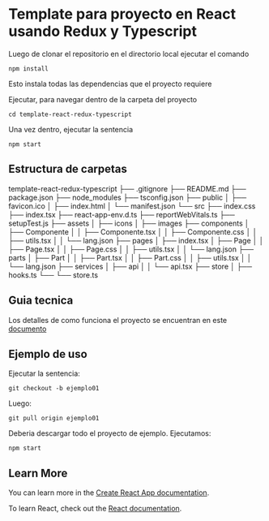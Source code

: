 # Template para proyecto en React usando Redux y Typescript

Luego de clonar el repositorio en el directorio local ejecutar el comando

`npm install`

Esto instala todas las dependencias que el proyecto requiere

Ejecutar, para navegar dentro de la carpeta del proyecto

`cd template-react-redux-typescript`

Una vez dentro, ejecutar la sentencia

`npm start`

## Estructura de carpetas

template-react-redux-typescript
├── .gitignore
├── README.md
├── package.json
├── node_modules
├── tsconfig.json
├── public
│   ├── favicon.ico
│   ├── index.html
│   └── manifest.json
└── src
    ├── index.css
    ├── index.tsx
    ├── react-app-env.d.ts
    ├── reportWebVitals.ts
    ├── setupTest.js
    ├── assets
    │   ├── icons
    │   ├── images
    ├── components
    │   ├── Componente
    │   │   ├── Componente.tsx
    │   │   ├── Componente.css
    │   │   ├── utils.tsx
    │   │   └── lang.json
    ├── pages
    │   ├── index.tsx
    │   ├── Page
    │   │   ├── Page.tsx
    │   │   ├── Page.css
    │   │   ├── utils.tsx
    │   │   └── lang.json
    ├── parts
    │   ├── Part
    │   │   ├── Part.tsx
    │   │   ├── Part.css
    │   │   ├── utils.tsx
    │   │   └── lang.json
    ├── services
    │   ├── api
    │   │   └── api.tsx
    ├── store
    │   ├── hooks.ts
    └── └── store.ts
     
## Guia tecnica

Los detalles de como funciona el proyecto se encuentran en este [documento](https://docs.google.com/document/d/1lpKIL2W5_D556O3PJhsQLfvDKN7cJFsu-xEqE6kitg8/edit?usp=sharing)

## Ejemplo de uso

Ejecutar la sentencia:

`git checkout -b ejemplo01`

Luego:

`git pull origin ejemplo01`

Deberia descargar todo el proyecto de ejemplo. Ejecutamos:

`npm start`

## Learn More

You can learn more in the [Create React App documentation](https://facebook.github.io/create-react-app/docs/getting-started).

To learn React, check out the [React documentation](https://reactjs.org/).
